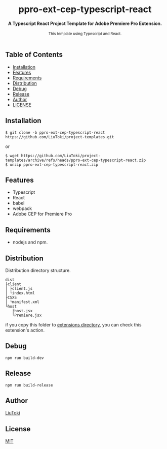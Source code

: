 <h1 align="center">ppro-ext-cep-typescript-react</h1>

<div align="center">
    <strong>A Typescript React Project Template for Adobe Premiere Pro Extension.</strong>
</div>

<br/>

<div align="center">
    <sub>
        This template using Typescript and React.
    </sub>
</div>

<br/>

## Table of Contents
- [Installation](#installation)
- [Features](#features)
- [Requirements](#requirements)
- [Distribution](#distribution)
- [Debug](#debug)
- [Release](#release)
- [Author](#author)
- [LICENSE](#license)

## Installation
    $ git clone -b ppro-ext-cep-typescript-react https://github.com/LiuToki/project-templates.git

or

    $ wget https://github.com/LiuToki/project-templates/archive/refs/heads/ppro-ext-cep-typescript-react.zip
    $ unzip ppro-ext-cep-typescript-react.zip

## Features
- Typescript
- React
- babel
- webpack
- Adobe CEP for Premiere Pro

## Requirements
- nodejs and npm.

## Distribution
Distribution directory structure.

    dist
    ├client
    │ ├client.js
    │ └index.html
    ├CSXS
    │ └manifest.xml
    └host
       ├host.jsx
       └Premiere.jsx

if you copy this folder to [extensions directory](https://github.com/Adobe-CEP/Samples/tree/master/TypeScript/PProPanel-vscode#3-put-panel-into-extensions-directory), you can check this extension's action.

## Debug
    npm run build-dev

## Release
    npm run build-release

## Author
[LiuToki](https://github.com/LiuToki)

## License
[MIT](./LICENCE)
